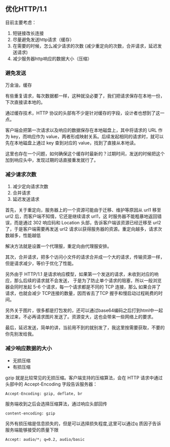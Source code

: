 ## 优化HTTP/1.1

目前主要考虑：

1. 短链接改长连接
2. 尽量避免发送http请求（缓存）
3. 在需要的时候，怎么减少请求的次数 (减少重定向的次数，合并请求，延迟发送请求)
4. 减少服务器http响应的数据大小（压缩）

### 避免发送

万金油，缓存

有些重复请求，每次数据都一样，这种就没必要了，我们把请求保存在本地一份，下次直接读本地的。

通过缓存技术，HTTP 协议的头部有不少是针对缓存的字段，设计者也想到了这一点。

客户端会把第⼀次请求以及响应的数据保存在本地磁盘上，其中将请求的 URL 作为 key，⽽响应作为 value，两者形成映射关系。后续发起相同的请求时，就可以先在本地磁盘上通过 key 查到对应的 value，找到了直接从本地读。

这里也存在一个问题，如何确保这个缓存时最新的？过期时间，发送的时候把这个加到响应头中，发现过期的话直接重发就行了。

### 减少请求次数

1. 减少定向请求次数
2. 合并请求
3. 延迟发送请求

首先，关于重定向，服务器上的⼀个资源可能由于迁移、维护等原因从 url1 移⾄ url2 后，⽽客户端不知情，它还是继续请求 url1，这 时服务器不能粗暴地返回错误，⽽是通过     302 响应码和     Location 头部，告诉客户端该资源已经迁移⾄ url2 了，于是客户端需要再发送 url2 请求以获得服务器的资源。重定向越多，请求次数越多，性能越低

解决方法就是设置一个代理服，重定向由代理服安排。

其次，合并请求，把多个访问⼩⽂件的请求合并成⼀个⼤的请求，传输资源一样，但是请求减少，等价于优化了性能。

另外由于 HTTP/1.1 是请求响应模型，如果第⼀个发送的请求，未收到对应的响应，那么后续的请求就不会发送， 于是为了防⽌单个请求的阻塞，所以⼀般浏览器会同时发起 5-6 个请求，每⼀个请求都是不同的 TCP 连接，那么 如果合并了请求，也就会减少 TCP连接的数量，因⽽省去了TCP 握⼿和慢启动过程耗费的时间。

另外关于图片，很多都是打包发的，还可以通过base64编码之后打到html中一起发过来，不必再请求图片发送了。资源变大，这也会带来一些网络上的要求。

最后，延迟发送，简单的讲，当前用不到的就别发了，我这里按需要获取，不要的你先别发给我。

### 减少响应数据的大小

+ 无损压缩
+ 有损压缩

gzip 就是⽐较常⻅的⽆损压缩。客户端⽀持的压缩算法，会在 HTTP 请求中通过头部中的 Accept-Encoding 字段告诉服务器：

```
Accept-Encoding: gzip, deflate, br
```

服务端收到之后会选择压缩算法，通过响应头部回传

```
content-encoding: gzip
```

另外有损压缩是信息损失的，但是可以选择损失程度,这里可以通过q 质因⼦告诉服务端能够接受的质量下限

```
Accept: audio/*; q=0.2, audio/basic
```

